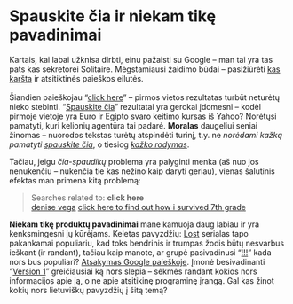 # Spauskite čia ir niekam tikę pavadinimai

<p>Kartais, kai labai užknisa dirbti, einu pažaisti su Google – man tai yra tas pats kas sekretorei Solitaire. Mėgstamiausi žaidimo būdai – pasižiūrėti <a href="http://www.google.com/trends/hottrends?sa=X">kas karšta</a> ir atsitiktinės paieškos eilutės.<br>
<span id="more-47"></span><br>
Šiandien paieškojau “<a href="http://www.google.com/search?q=click+here">click here</a>” – pirmos vietos rezultatas turbūt neturėtų nieko stebinti. “<a href="http://www.google.lt/search?hl=lt&amp;q=spauskite+%C4%8Dia&amp;lr=lang_lt&amp;ie=utf-8">Spauskite čia</a>” rezultatai yra gerokai įdomesni – kodėl pirmoje vietoje yra Euro ir Egipto svaro keitimo kursas iš Yahoo? Norėtųsi pamatyti, kuri kelionių agentūra tai padarė. <strong>Moralas</strong> daugeliui seniai žinomas – nuorodos tekstas turėtų atspindėti turinį, t.y. ne <i>norėdami kažką pamatyti <u>spauskite čia</u></i>, o tiesiog <i><u>kažko rodymas</u></i>.</p>
<p>Tačiau, jeigu <i>čia-spaudikų</i> problema yra palyginti menka (aš nuo jos nenukenčiu – nukenčia tie kas nežino kaip daryti geriau), vienas šalutinis efektas man primena kitą problemą:</p>
<blockquote><p>
Searches related to: <strong>click here</strong><br>
<a href="http://www.google.com/search?q=denise+vega">denise vega</a> <a href="http://www.google.com/search?q=click+here+to+find+out+how+i+survived+7th+grade">click here to find out how i survived 7th grade</a>
</p>
</blockquote>
<p><strong>Niekam tikę produktų pavadinimai</strong> mane kamuoja daug labiau ir yra kenksmingesni jų kūrėjams. Keletas pavyzdžių: <a href="http://www.lost.lt/">Lost</a> serialas tapo pakankamai populiariu, kad toks bendrinis ir trumpas žodis būtų nesvarbus ieškant (ir randant), tačiau kaip manote, ar grupė pasivadinusi “<a href="http://en.wikipedia.org/wiki/Chk_Chk_Chk">!!!</a>” kada nors bus populiari? <a href="http://www.google.com/search?q=!!!">Atsakymas Google paieškoje</a>. Įmonė besivadinanti “<a href="http://www.version1.com/">Version 1</a>” greičiausiai ką nors slepia – sėkmės randant kokios nors informacijos apie ją, o ne apie atsitikinę programinę įrangą. Gal kas žinot kokių nors lietuviškų pavyzdžių į šitą temą?</p>